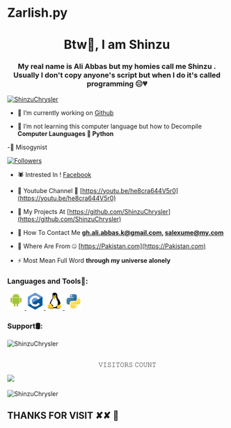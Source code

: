 # Zarlish.py
<h1 align="center">Btw👋, I am Shinzu</h1>

<h3 align="center">My real name is Ali Abbas but my homies call me Shinzu . Usually I don't copy anyone's script but when I do it's called programming 😑💔</h3>

<p align="left"> <a href="https://github.com/ryo-ma/github-profile-trophy"><img src="https://github-profile-trophy.vercel.app/?username=ShinzuChrysler" alt="ShinzuChrysler" /></a> </p>

- 🔭 I’m currently working on [Github](https://github.com/ShinzuChrysler)

- 🌱 I’m not  learning this computer language but how to Decompile **Computer Launguages 🤖 Python**

-💉 Misogynist 

<a href="https://github.com/ShinzuChrysler/followers">

<img title="Followers" src="https://img.shields.io/github/followers/ShinzuChrysler?label=Followers&color=blue&style=flat-square"></a>

<p align="center">

<!--  <img src="https://photos.app.goo.gl/6QT1qLfefneyoecW8" />  -->

</p>

- 🕷️ Intrested In ! [Facebook](https://facebook.com)

- 💌 Youtube Channel 💟 [https://youtu.be/he8cra644V5r0](https://youtu.be/he8cra644V5r0)

- 📝 My Projects At [https://github.com/ShinzuChrysler](https://github.com/ShinzuChrysler)

- 📨 How To Contact Me **gh.ali.abbas.k@gmail.com, salexume@my.com**

- 📄 Where Are From 🤐 [https://Pakistan.com](https://Pakistan.com)

- ⚡ Most Mean Full Word **through my universe alonely**

<h3 align="left">Languages and Tools💉:</h3>

<p align="left"> <a href="https://developer.android.com" target="_blank"> <img src="https://raw.githubusercontent.com/devicons/devicon/master/icons/android/android-original-wordmark.svg" alt="android" width="40" height="40"/> </a> <a href="https://www.cprogramming.com/" target="_blank"> <img src="https://raw.githubusercontent.com/devicons/devicon/master/icons/c/c-original.svg" alt="c" width="40" height="40"/> </a> <a href="https://www.linux.org/" target="_blank"> <img src="https://raw.githubusercontent.com/devicons/devicon/master/icons/linux/linux-original.svg" alt="linux" width="40" height="40"/> </a> <a href="https://www.python.org" target="_blank"> <img src="https://raw.githubusercontent.com/devicons/devicon/master/icons/python/python-original.svg" alt="python" width="40" height="40"/> </a> </p>

<h3 align="left">Support🛢️:</h3>

<p><a href="https://www.buymeacoffee.com/ShinzuChrysler"> <img align="left" src="https://cdn.buymeacoffee.com/buttons/v2/default-yellow.png" height="50" width="210" alt="ShinzuChrysler " /></a></p><br><br>

𝚅𝙸𝚂𝙸𝚃𝙾𝚁𝚂 𝙲𝙾𝚄𝙽𝚃

 <img src="https://profile-counter.glitch.me/ShinzuChrysler/count.svg" />

</p>

<p><img align="center" src="https://github-readme-stats.vercel.app/api/top-langs?username=ShinzuChrysler&show_icons=true&locale=en&layout=compact" alt="ShinzuChrysler" /></p>

<h2> THANKS FOR VISIT ✘✘ 🚧<h2\>
